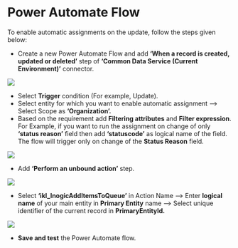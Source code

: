 # Power Automate Flow

To enable automatic assignments on the update, follow the steps given below:

* Create a new Power Automate Flow and add **‘When a record is created, updated or deleted’** step of **‘Common Data Service (Current Environment)’** connector.

![](<../../../.gitbook/assets/Power Auto WF\_1.png>)

* Select **Trigger** condition (For example, Update).&#x20;
* Select entity for which you want to enable automatic assignment --> Select Scope as **‘Organization’.**&#x20;
* Based on the requirement add **Filtering attributes** and **Filter expression**. For Example, if you want to run the assignment on change of only **‘status reason’** field then add **‘statuscode’** as logical name of the field. The flow will trigger only on change of the **Status Reason** field.

![](<../../../.gitbook/assets/Power Auto WF\_2.png>)

* Add **‘Perform an unbound action’** step.

![](<../../../.gitbook/assets/Power Auto WF\_3.png>)

* Select **‘ikl\_InogicAddItemsToQueue’** in Action Name --> Enter **logical name** of your main entity in **Primary Entity** name --> Select unique identifier of the current record in **PrimaryEntityId.**

![](<../../../.gitbook/assets/Power Apps WF\_4.png>)

* **Save and test** the Power Automate flow.

